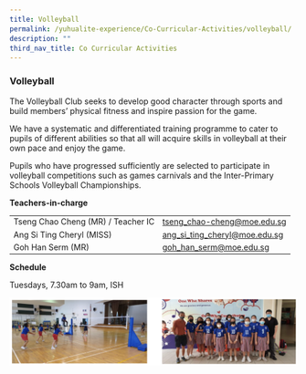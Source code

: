 ```yaml
---
title: Volleyball
permalink: /yuhualite-experience/Co-Curricular-Activities/volleyball/
description: ""
third_nav_title: Co Curricular Activities
---
```

### Volleyball

The Volleyball Club seeks to develop good character through sports and build members’ physical fitness and inspire passion for the game.

We have a systematic and differentiated training programme to cater to pupils of different abilities so that all will acquire skills in volleyball at their own pace and enjoy the game.

Pupils who have progressed sufficiently are selected to participate in volleyball competitions such as games carnivals and the Inter-Primary Schools Volleyball Championships.

**Teachers-in-charge**

|  |  |
|---|---|
| Tseng Chao Cheng (MR) / Teacher IC | tseng_chao-cheng@moe.edu.sg |
| Ang Si Ting Cheryl (MISS) | ang_si_ting_cheryl@moe.edu.sg |
| Goh Han Serm (MR) | goh_han_serm@moe.edu.sg |

**Schedule**

Tuesdays, 7.30am to 9am, ISH

![](/images/cca15.png)
